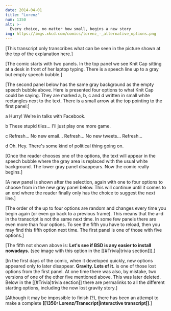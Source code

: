 ```yaml
---
date: 2014-04-01
title: "Lorenz"
num: 1350
alt: >-
  Every choice, no matter how small, begins a new story
img: https://imgs.xkcd.com/comics/lorenz_-_alternative_options.png
---
```

[This transcript only transcribes what can be seen in the picture shown at the top of the explanation here.]

[The comic starts with two panels. In the top panel we see Knit Cap sitting at a desk in front of her laptop typing. There is a speech line up to a gray but empty speech bubble.]

[The second panel below has the same gray background as the empty speech bubble above. Here is presented four options to what Knit Cap could be saying. They are marked a, b, c and d written in small white rectangles next to the text. There is a small arrow at the top pointing to the first panel:]

a Hurry! We're in talks with Facebook.

b These stupid tiles... I'll just play one more game.

c Refresh... No new email... Refresh... No new tweets... Refresh...

d Oh. Hey. There's some kind of political thing going on.

[Once the reader chooses one of the options, the text will appear in the speech bubble where the gray area is replaced with the usual white background. The lower gray panel disappears. Now the comic really begins.]

[A new panel is shown after the selection, again with one to four options to choose from in the new gray panel below. This will continue until it comes to an end where the reader finally only has the choice to suggest the next line.]

[The order of the up to four options are random and changes every time you begin again (or even go back to a previous frame). This means that the a–d in the transcript is not the same next time. In some few panels there are even more than four options. To see the fifth you have to reload, then you may find this fifth option next time. The first panel is one of those with five options.]

[The fifth not shown above is: **Let's see if BSD is any easier to install nowadays.** (see image with this option in the [[#Trivia|trivia section]]).]

[In the first days of the comic, when it developed quickly, new options appeared only to later disappear. **Gravity. Lots of it.** is one of those lost options from the first panel. At one time there was also, by mistake, two versions of one of the other five mentioned above. This was later deleted. Below in the [[#Trivia|trivia section]] there are permalinks to all the different starting options, including the now lost gravity story.]

[Although it may be impossible to finish (?), there has been an attempt to make a complete **[[1350: Lorenz/Transcript|interactive transcript]]**.]